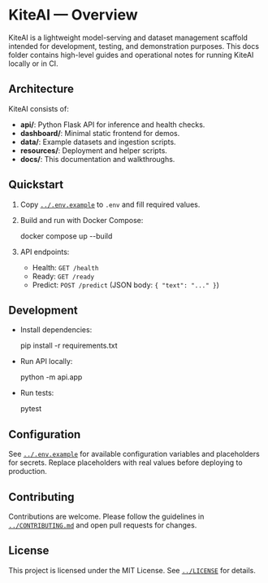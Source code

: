 # KiteAI — Overview

KiteAI is a lightweight model-serving and dataset management scaffold intended for development, testing, and demonstration purposes. This docs folder contains high-level guides and operational notes for running KiteAI locally or in CI.

## Architecture

KiteAI consists of:

- **api/**: Python Flask API for inference and health checks.
- **dashboard/**: Minimal static frontend for demos.
- **data/**: Example datasets and ingestion scripts.
- **resources/**: Deployment and helper scripts.
- **docs/**: This documentation and walkthroughs.

## Quickstart

1. Copy [`../.env.example`](../.env.example:1) to `.env` and fill required values.
2. Build and run with Docker Compose:

   docker compose up --build

3. API endpoints:
   - Health: `GET /health`
   - Ready: `GET /ready`
   - Predict: `POST /predict` (JSON body: `{ "text": "..." }`)

## Development

- Install dependencies:

  pip install -r requirements.txt

- Run API locally:

  python -m api.app

- Run tests:

  pytest

## Configuration

See [`../.env.example`](../.env.example:1) for available configuration variables and placeholders for secrets. Replace placeholders with real values before deploying to production.

## Contributing

Contributions are welcome. Please follow the guidelines in [`../CONTRIBUTING.md`](../CONTRIBUTING.md:1) and open pull requests for changes.

## License

This project is licensed under the MIT License. See [`../LICENSE`](../LICENSE:1) for details.
